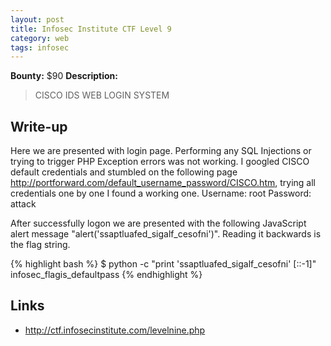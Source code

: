 ```yaml
---
layout: post
title: Infosec Institute CTF Level 9
category: web
tags: infosec
---
```


**Bounty:** $90
**Description:**

> CISCO IDS WEB LOGIN SYSTEM

## Write-up

Here we are presented with login page. Performing any SQL Injections or trying to trigger PHP Exception errors was not working. I googled CISCO default credentials and stumbled on the following page <http://portforward.com/default_username_password/CISCO.htm>, trying all credentials one by one I found a working one.
Username: root
Password: attack

After successfully logon we are presented with the following JavaScript alert message "alert('ssaptluafed_sigalf_cesofni')". Reading it backwards is the flag string.

{% highlight bash %}
$ python -c "print 'ssaptluafed_sigalf_cesofni' [::-1]"
infosec_flagis_defaultpass
{% endhighlight %}

## Links

* <http://ctf.infosecinstitute.com/levelnine.php>

